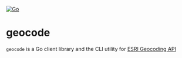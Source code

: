 [![Go](https://github.com/qba73/geocode/actions/workflows/go.yml/badge.svg)](https://github.com/qba73/geocode/actions/workflows/go.yml)

# geocode

```geocode``` is a Go client library and the CLI utility for [ESRI Geocoding API](https://developers.arcgis.com/documentation/mapping-apis-and-services/search/)
